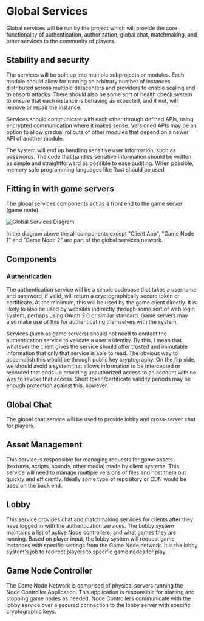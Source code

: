 # Global Services

Global services will be run by the project which will provide the core functionality of authentication, authorization, global chat, matchmaking, and other services to the community of players.

## Stability and security

The services will be split up into multiple subprojects or modules. Each module should allow for running an arbitrary number of instances distributed across multiple datacenters and providers to enable scaling and to absorb attacks. There should also be some sort of health check system to ensure that each instance is behaving as expected, and if not, will remove or repair the instance.

Services should communicate with each other through defined APIs, using encrypted communication where it makes sense. Versioned APIs may be an option to allow gradual rollouts of other modules that depend on a newer API of another module.

The system will end up handling sensitive user information, such as passwords. The code that handles sensitive information should be written as simple and straightforward as possible to ease auditing. When possible, memory safe programming languages like Rust should be used.

## Fitting in with game servers

The global services components act as a front end to the game server (game node).

![Global Services Diagram](https://cloud.githubusercontent.com/assets/322174/17449088/0ccbcd46-5b0d-11e6-87a2-ab31fcab0d82.png)

In the diagram above the all components except "Client App", "Game Node 1" and "Game Node 2" are part of the global services network.

## Components

### Authentication

The authentication service will be a simple codebase that takes a username and password, if valid, will return a cryptographically secure token or certificate.  At the minimum, this will be used by the game client directly. It is likely to also be used by websites indirectly through some sort of web login system, perhaps using OAuth 2.0 or similar standard.  Game servers may also make use of this for authenticating themselves with the system.

Services (such as game servers) should not need to contact the authentication service to validate a user's identity. By this, I mean that whatever the client gives the service should offer trusted and immutable information that only that service is able to read. The obvious way to accomplish this would be through public key cryptography. On the flip side, we should avoid a system that allows information to be intercepted or recorded that ends up providing unauthorized access to an account with no way to revoke that access. Short token/certificate validity periods may be enough protection against this, however.

## Global Chat

The global chat service will be used to provide lobby and cross-server chat for players.

## Asset Management

This service is responsible for managing requests for game assets (textures, scripts, sounds, other media) made by client systems. This service will need to manage multiple versions of files and host them out quickly and efficiently. Ideally some type of repository or CDN would be used on the back end.

## Lobby

This service provides chat and matchmaking services for clients after they have logged in with the authentication services. The Lobby system maintains a list of active Node controllers, and what games they are running. Based on player input, the lobby system will request game instances with specific settings from the Game Node network. It is the lobby system's job to redirect players to specific game nodes for play.

## Game Node Controller

The Game Node Network is comprised of physical servers running the Node Controller Application. This application is
responsible for starting and stopping game nodes as needed. Node Controllers communicate with the lobby service over a secured connection to the lobby server with specific cryptographic keys.
